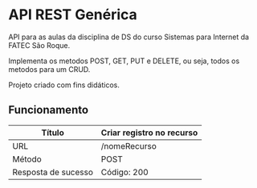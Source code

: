 # API REST Genérica

API para as aulas da disciplina de DS do curso Sistemas para Internet da FATEC São Roque.

Implementa os metodos POST, GET, PUT e DELETE, ou seja, todos os metodos para um CRUD.

Projeto criado com fins didáticos.

## Funcionamento

    
**Título**          | **Criar registro no recurso**
--------------------|--------------
URL                 | /nomeRecurso
Método              | POST
Resposta de sucesso | Código: 200
